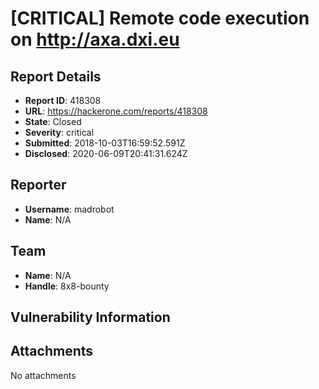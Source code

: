# [CRITICAL] Remote code execution on http://axa.dxi.eu

## Report Details
- **Report ID**: 418308
- **URL**: https://hackerone.com/reports/418308
- **State**: Closed
- **Severity**: critical
- **Submitted**: 2018-10-03T16:59:52.591Z
- **Disclosed**: 2020-06-09T20:41:31.624Z

## Reporter
- **Username**: madrobot
- **Name**: N/A

## Team
- **Name**: N/A
- **Handle**: 8x8-bounty

## Vulnerability Information


## Attachments
No attachments
